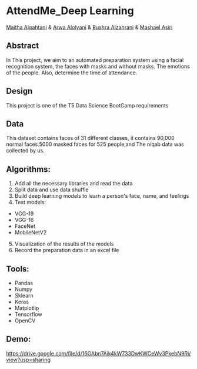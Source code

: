 # AttendMe_Deep Learning
 [Maitha Alqahtani](https://github.com/Maithaq) & [Arwa Alolyani](https://github.com/ArwaEssa) & [Bushra Alzahrani](https://github.com/bushra3e) & [Mashael Asiri](https://github.com/Mashael2030)
 
  ## Abstract
In This project, we aim to an automated preparation system using a facial recognition system, the faces with masks and without masks. The emotions of the people. Also, determine the time of attendance.
 
 ## Design
 This project is one of the T5 Data Science BootCamp requirements
 
 ## Data
This dataset contains faces of 31 different classes, it contains 90,000 normal faces.5000 masked faces for 525 people,and The niqab data was collected by us.  
## Algorithms:
1. Add all the necessary libraries and read the data
2. Split data and use data shuffle
3. Build deep learning models to learn a person's face, name, and feelings 
4. Test models:
-  VGG-19
-  VGG-16
- FaceNet
-  MobileNetV2
5. Visualization of the results of the models
6. Record the preparation data in an excel file

## Tools:
-  Pandas 
-  Numpy
- Sklearn
- Keras
- Matplotlip
- Tensorflow
- OpenCV
## Demo:
https://drive.google.com/file/d/16GAbn7Aik4kW733DwKWCeWv3PkebN9Rj/view?usp=sharing
 
